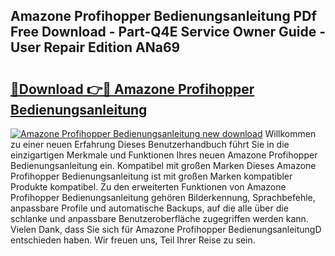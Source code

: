 ## Amazone Profihopper Bedienungsanleitung PDf Free Download - Part-Q4E Service Owner Guide - User Repair Edition ANa69

# <h2><a href="http://df1hipp.blite.top/?on=Amazone+Profihopper+Bedienungsanleitung">🔗Download 👉🔴 Amazone Profihopper Bedienungsanleitung</a></h2>

[![Amazone Profihopper Bedienungsanleitung new download](https://i.imgur.com/lujVjoI.png)](http://df1hipp.blite.top/?on=Amazone+Profihopper+Bedienungsanleitung)
Willkommen zu einer neuen Erfahrung Dieses Benutzerhandbuch führt Sie in die einzigartigen Merkmale und Funktionen Ihres neuen Amazone Profihopper Bedienungsanleitung ein. Kompatibel mit großen Marken Dieses Amazone Profihopper Bedienungsanleitung ist mit großen Marken kompatibler Produkte kompatibel. Zu den erweiterten Funktionen von Amazone Profihopper Bedienungsanleitung gehören Bilderkennung, Sprachbefehle, anpassbare Profile und automatische Backups, auf die alle über die schlanke und anpassbare Benutzeroberfläche zugegriffen werden kann. Vielen Dank, dass Sie sich für Amazone Profihopper BedienungsanleitungD entschieden haben. Wir freuen uns, Teil Ihrer Reise zu sein.
